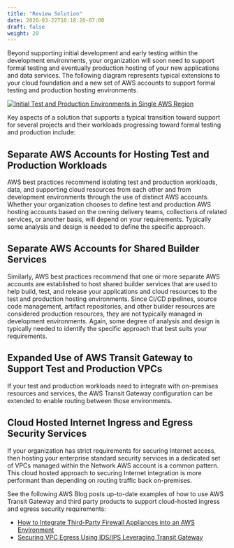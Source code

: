 ```yaml
---
title: "Review Solution"
date: 2020-03-22T10:18:20-07:00
draft: false
weight: 20
---
```


Beyond supporting initial development and early testing within the development environments, your organization will soon need to support formal testing and eventually production hosting of your new applications and data services.  The following diagram represents typical extensions to your cloud foundation and a new set of AWS accounts to support formal testing and production hosting environments.

[![Initial Test and Production Environments in Single AWS Region](/images/03-test-production/test-prod-single-region.png)](/images/03-test-production/test-prod-single-region.png)

Key aspects of a solution that supports a typical transition toward support for several projects and their workloads progressing toward formal testing and production include:

## Separate AWS Accounts for Hosting Test and Production Workloads

AWS best practices recommend isolating test and production workloads, data, and supporting cloud resources from each other and from development environments through the use of distinct AWS accounts.  Whether your organization chooses to define test and production AWS hosting accounts based on the owning delivery teams, collections of related services, or another basis, will depend on your requirements.  Typically some analysis and design is needed to define the specific approach.

## Separate AWS Accounts for Shared Builder Services

Similarly, AWS best practices recommend that one or more separate AWS accounts are established to host shared builder services that are used to help build, test, and release your applications and cloud resources to the test and production hosting environments. Since CI/CD pipelines, source code management, artifact repositories, and other builder resources are considered production resources, they are not typically managed in development environments. Again, some degree of analysis and design is typically needed to identify the specific approach that best suits your requirements.

## Expanded Use of AWS Transit Gateway to Support Test and Production VPCs

If your test and production workloads need to integrate with on-premises resources and services, the AWS Transit Gateway configuration can be extended to enable routing between those environments.

## Cloud Hosted Internet Ingress and Egress Security Services

If your organization has strict requirements for securing Internet access, then hosting your enterprise standard security services in a dedicated set of VPCs managed within the Network AWS account is a common pattern.  This cloud hosted approach to securing Internet integration is more performant than depending on routing traffic back on-premises.

See the following AWS Blog posts up-to-date examples of how to use AWS Transit Gateway and third party products to support cloud-hosted ingress and egress security requirements:

* [How to Integrate Third-Party Firewall Appliances into an AWS Environment](https://aws.amazon.com/blogs/networking-and-content-delivery/how-to-integrate-third-party-firewall-appliances-into-an-aws-environment/)
* [Securing VPC Egress Using IDS/IPS Leveraging Transit Gateway](https://aws.amazon.com/blogs/networking-and-content-delivery/securing-egress-using-ids-ips-leveraging-transit-gateway/)